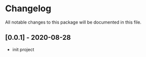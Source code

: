 # Changelog

All notable changes to this package will be documented in this file.

## [0.0.1] - 2020-08-28

- init project
